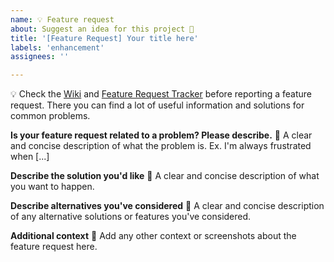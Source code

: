 ```yaml
---
name: 💡 Feature request
about: Suggest an idea for this project 🚀
title: '[Feature Request] Your title here'
labels: 'enhancement'
assignees: ''

---
```


💡 Check the [Wiki](https://github.com/MarkusBordihn/BOs-Easy-NPC/wiki) and
[Feature Request Tracker](https://github.com/MarkusBordihn/BOs-Easy-NPC/issues?q=label%3Aenhancement)
before reporting a feature request.
There you can find a lot of useful information and solutions for common problems.

**Is your feature request related to a problem? Please describe.** 🤔
A clear and concise description of what the problem is. Ex. I'm always frustrated when [...]

**Describe the solution you'd like** 💭
A clear and concise description of what you want to happen.

**Describe alternatives you've considered** 🔄
A clear and concise description of any alternative solutions or features you've considered.

**Additional context** 📝
Add any other context or screenshots about the feature request here.
